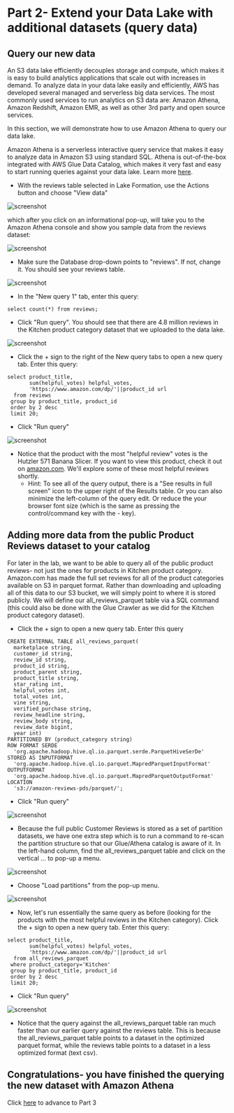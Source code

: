 # Part 2- Extend your Data Lake with additional datasets (query data)

## Query our new data
An S3 data lake efficiently decouples storage and compute, which makes it is easy to build analytics applications that scale out with increases in demand. To analyze data in your data lake easily and efficiently, AWS has developed several managed and serverless big data services. The most commonly used services to run analytics on S3 data are: Amazon Athena, Amazon Redshift, Amazon EMR, as well as other 3rd party and open source services.

In this section, we will demonstrate how to use Amazon Athena to query our data lake.

Amazon Athena is a serverless interactive query service that makes it easy to analyze data in Amazon S3 using standard SQL. Athena is out-of-the-box integrated with AWS Glue Data Catalog, which makes it very fast and easy to start running queries against your data lake.  Learn more [here](https://github.com/aws-samples/aws-dbs-refarch-datalake/tree/master/src/data-analytics/amazon-athena).




* With the reviews table selected in Lake Formation, use the Actions button and choose "View data"

![screenshot](images/New27.png)

which after you click on an informational pop-up, will take you to the Amazon Athena console and show you sample data from the reviews dataset:

![screenshot](images/New28.png)


* Make sure the Database drop-down points to "reviews".  If not, change it.  You should see your reviews table.

![screenshot](images/Athena2.png)

* In the "New query 1" tab, enter this query:
```
select count(*) from reviews;
```
* Click "Run query".  You should see that there are 4.8 million reviews in the Kitchen product category dataset that we uploaded to the data lake.

![screenshot](images/Athena3.png)

* Click the + sign to the right of the New query tabs to open a new query tab.  Enter this query:
```
select product_title,
       sum(helpful_votes) helpful_votes,
       'https://www.amazon.com/dp/'||product_id url
  from reviews
 group by product_title, product_id
 order by 2 desc
 limit 20;
```
* Click "Run query"

![screenshot](images/Athena4.png)

* Notice that the product with the most "helpful review" votes is the Hutzler 571 Banana Slicer.  If you want to view this product, check it out on [amazon.com](https://www.amazon.com/dp/B0047E0EII).  We'll explore some of these most helpful reviews shortly.
  * Hint: To see all of the query output, there is a "See results in full screen" icon to the upper right of the Results table.  Or you can also minimize the left-column of the query edit.  Or reduce the your browser font size (which is the same as pressing the control/command key with the - key).

## Adding more data from the public Product Reviews dataset to your catalog
For later in the lab, we want to be able to query all of the public product reviews- not just the ones for products in Kitchen product category.  Amazon.com has made the full set reviews for all of the product categories available on S3 in parquet format.  Rather than downloading and uploading all of this data to our S3 bucket, we will simply point to where it is stored publicly.  We will define our all_reviews_parquet table via a SQL command (this could also be done with the Glue Crawler as we did for the Kitchen product category dataset).

* Click the + sign to open a new query tab.  Enter this query

```
CREATE EXTERNAL TABLE all_reviews_parquet(
  marketplace string, 
  customer_id string, 
  review_id string, 
  product_id string, 
  product_parent string, 
  product_title string, 
  star_rating int, 
  helpful_votes int, 
  total_votes int, 
  vine string, 
  verified_purchase string, 
  review_headline string, 
  review_body string, 
  review_date bigint, 
  year int)
PARTITIONED BY (product_category string)
ROW FORMAT SERDE 
  'org.apache.hadoop.hive.ql.io.parquet.serde.ParquetHiveSerDe' 
STORED AS INPUTFORMAT 
  'org.apache.hadoop.hive.ql.io.parquet.MapredParquetInputFormat' 
OUTPUTFORMAT 
  'org.apache.hadoop.hive.ql.io.parquet.MapredParquetOutputFormat'
LOCATION
  's3://amazon-reviews-pds/parquet/';
```  

* Click "Run query"

![screenshot](images/Athena5.png)

* Because the full public Customer Reviews is stored as a set of partition datasets, we have one extra step which is to run a command to re-scan the partition structure so that our Glue/Athena catalog is aware of it.  In the left-hand column, find the all_reviews_parquet table and click on the vertical ... to pop-up a menu.  

![screenshot](images/Athena5b.png)

* Choose "Load partitions" from the pop-up menu.


![screenshot](images/Athena6.png)

* Now, let's run essentially the same query as before (looking for the products with the most helpful reviews in the Kitchen category).  Click the + sign to open a new query tab.  Enter this query:
```
select product_title,
       sum(helpful_votes) helpful_votes,
       'https://www.amazon.com/dp/'||product_id url
  from all_reviews_parquet
 where product_category='Kitchen'
 group by product_title, product_id
 order by 2 desc
 limit 20;
```
* Click "Run query"

![screenshot](images/Athena7.png)

* Notice that the query against the all_reviews_parquet table ran much faster than our earlier query against the reviews table.  This is because the all_reviews_parquet table points to a dataset in the optimized parquet format, while the reviews table points to a dataset in a less optimized format (text csv).

## Congratulations- you have finished the querying the new dataset with Amazon Athena

Click [here](../lab2/README.md) to advance to Part 3


